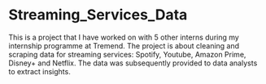 # Streaming_Services_Data

This is a project that I have worked on with 5 other interns during my internship programme at Tremend. The project is about cleaning and scraping data for streaming services: Spotify, Youtube, Amazon Prime, Disney+ and Netflix. The data was subsequently provided to data analysts to extract insights.
